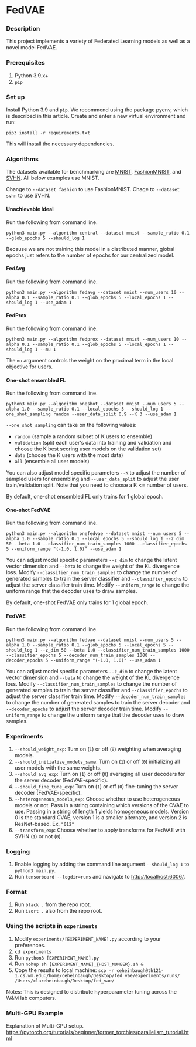 # FedVAE

### Description
This project implements a variety of Federated Learning models as well as a novel model FedVAE.

### Prerequisites
1. Python 3.9.x+
2. `pip`

### Set up
Install Python 3.9 and `pip`. We recommend using the package pyenv, which is described in this article.
Create and enter a new virtual environment and run:
```
pip3 install -r requirements.txt
```
This will install the necessary dependencies.

### Algorithms

The datasets available for benchmarking are [MNIST](http://yann.lecun.com/exdb/mnist/), [FashionMNIST](https://github.com/zalandoresearch/fashion-mnist), and [SVHN](http://ufldl.stanford.edu/housenumbers/). All below examples use MNIST.

Change to `--dataset fashion` to use FashionMNIST. 
Chage to `--dataset svhn` to use SVHN.

#### Unachievable Ideal
Run the following from command line.
```
python3 main.py --algorithm central --dataset mnist --sample_ratio 0.1 --glob_epochs 5 --should_log 1 
```
Because we are not training this model in a distributed manner, global epochs just refers to the number of epochs for our centralized model.

#### FedAvg
Run the following from command line.
```
python3 main.py --algorithm fedavg --dataset mnist --num_users 10 --alpha 0.1 --sample_ratio 0.1 --glob_epochs 5 --local_epochs 1 --should_log 1 --use_adam 1
```

#### FedProx
Run the following from command line.
```
python3 main.py --algorithm fedprox --dataset mnist --num_users 10 --alpha 0.1 --sample_ratio 0.1 --glob_epochs 5 --local_epochs 1 --should_log 1 --mu 1 
```
The `mu` argument controls the weight on the proximal term in the local objective for users.

#### One-shot ensembled FL
Run the following from command line.
```
python3 main.py --algorithm oneshot --dataset mnist --num_users 5 --alpha 1.0 --sample_ratio 0.1 --local_epochs 5 --should_log 1 --one_shot_sampling random --user_data_split 0.9 --K 3 --use_adam 1
```
`--one_shot_sampling` can take on the following values:
- `random` (sample a random subset of K users to ensemble)
- `validation` (split each user's data into training and validation and choose the K best scoring user models on the validation set)
- `data` (choose the K users with the most data)
- `all` (ensemble all user models)

You can also adjust model specific parameters `--K` to adjust the number of sampled users for ensembling and `--user_data_split` to adjust the user train/validation split. Note that you need to choose a K <= number of users.

By default, one-shot ensembled FL only trains for 1 global epoch.

#### One-shot FedVAE
Run the following from command line. 
```
python3 main.py --algorithm onefedvae --dataset mnist --num_users 5 --alpha 1.0 --sample_ratio 0.1 --local_epochs 5 --should_log 1 --z_dim 50 --beta 1.0 --classifier_num_train_samples 1000 --classifier_epochs 5 --uniform_range "(-1.0, 1.0)" --use_adam 1       
```
You can adjust model specific parameters `--z_dim` to change the latent vector dimension and `--beta` to change the weight of the KL divergence loss.
Modify `--classifier_num_train_samples` to change the number of generated samples to train the server classifier and `--classifier_epochs` to adjust the server classifier train time.
Modify `--uniform_range` to change the uniform range that the decoder uses to draw samples.

By default, one-shot FedVAE only trains for 1 global epoch.

#### FedVAE
Run the following from command line.
```
python3 main.py --algorithm fedvae --dataset mnist --num_users 5 --alpha 1.0 --sample_ratio 0.1 --glob_epochs 5 --local_epochs 5 --should_log 1 --z_dim 50 --beta 1.0 --classifier_num_train_samples 1000 --classifier_epochs 5 --decoder_num_train_samples 1000 --decoder_epochs 5 --uniform_range "(-1.0, 1.0)" --use_adam 1  
```
You can adjust model specific parameters `--z_dim` to change the latent vector dimension and `--beta` to change the weight of the KL divergence loss.
Modify `--classifier_num_train_samples` to change the number of generated samples to train the server classifier and `--classifier_epochs` to adjust the server classifier train time.
Modify `--decoder_num_train_samples` to change the number of generated samples to train the server decoder and `--decoder_epochs` to adjust the server decoder train time.
Modify `--uniform_range` to change the uniform range that the decoder uses to draw samples.

### Experiments
1. `--should_weight_exp`: Turn on (`1`) or off (`0`) weighting when averaging models.
2. `--should_initialize_models_same`: Turn on (`1`) or off (`0`) initializing all user models with the same weights.
3. `--should_avg_exp`: Turn on (`1`) or off (`0`) averaging all user decoders for the server decoder (FedVAE-specific).
4. `--should_fine_tune_exp`: Turn on (`1`) or off (`0`) fine-tuning the server decoder (FedVAE-specific).
5. `--heterogeneous_models_exp`: Choose whether to use heterogeneous models or not. Pass in a string containing which versions of the CVAE to use. Passing in a string of length 1 yields homogeneous models. Version 0 is the standard CVAE, version 1 is a smaller alternate, and version 2 is ResNet-based. Ex. `"012"`
6. `--transform_exp`: Choose whether to apply transforms for FedVAE with SVHN (`1`) or not (`0`). 

### Logging
1. Enable logging by adding the command line argument `--should_log 1` to `python3 main.py`.
2. Run `tensorboard --logdir=runs` and navigate to [http://localhost:6006/](http://localhost:6006/).

### Format
1. Run `black .` from the repo root.
2. Run `isort .` also from the repo root.

### Using the scripts in `experiments`
1. Modify `experiments/[EXPERIMENT_NAME].py` according to your preferences.
2. `cd experiments`
3. Run `python3 [EXPERIMENT_NAME].py`
4. Run `nohup sh [EXPERIMENT_NAME]_{HOST_NUMBER}.sh &`
5. Copy the results to local machine: `scp -r ceheinbaugh@th121-1.cs.wm.edu:/home/ceheinbaugh/Desktop/fed_vae/experiments/runs/ /Users/clareheinbaugh/Desktop/fed_vae/`

Notes: This is designed to distribute hyperparameter tuning across the W&M lab computers. 

### Multi-GPU Example
Explanation of Multi-GPU setup.
https://pytorch.org/tutorials/beginner/former_torchies/parallelism_tutorial.html
